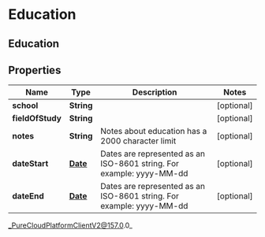 # Education

## Education

## Properties

|Name | Type | Description | Notes|
|------------ | ------------- | ------------- | -------------|
| **school** | **String** |  | [optional] |
| **fieldOfStudy** | **String** |  | [optional] |
| **notes** | **String** | Notes about education has a 2000 character limit | [optional] |
| **dateStart** | [**Date**](Date) | Dates are represented as an ISO-8601 string. For example: yyyy-MM-dd | [optional] |
| **dateEnd** | [**Date**](Date) | Dates are represented as an ISO-8601 string. For example: yyyy-MM-dd | [optional] |



_PureCloudPlatformClientV2@157.0.0_
